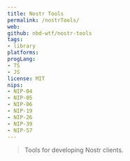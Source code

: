 ```yaml
---
title: Nostr Tools
permalink: /nostrTools/
web: 
github: nbd-wtf/nostr-tools
tags:
- library
platforms: 
progLang: 
- TS
- JS
license: MIT
nips:
- NIP-04
- NIP-05
- NIP-06
- NIP-19
- NIP-26
- NIP-39
- NIP-57
---
```


> Tools for developing Nostr clients.

